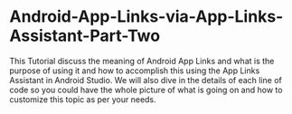 # Android-App-Links-via-App-Links-Assistant-Part-Two
This Tutorial discuss the meaning of Android App Links and what is the purpose of using it and how to accomplish this using the App Links Assistant in Android Studio. We will also dive in the details of each line of code so you could have the whole picture of what is going on and how to customize this topic as per your needs.
